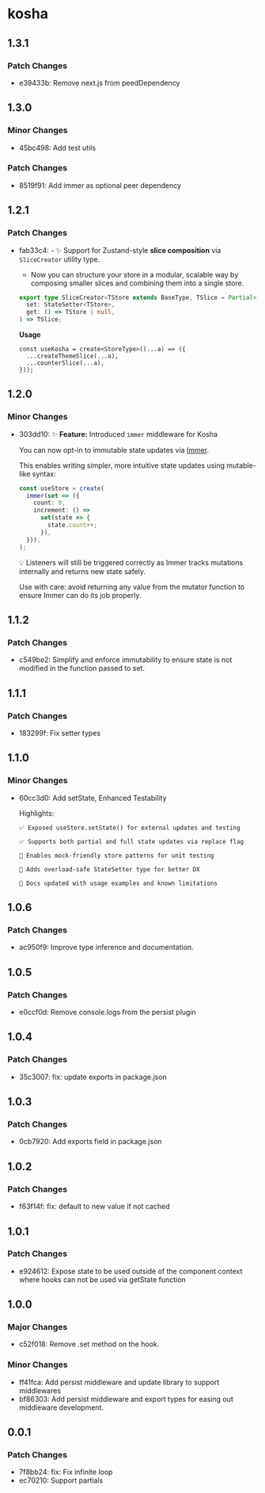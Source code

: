 # kosha

## 1.3.1

### Patch Changes

- e39433b: Remove next.js from peedDependency

## 1.3.0

### Minor Changes

- 45bc498: Add test utils

### Patch Changes

- 8519f91: Add immer as optional peer dependency

## 1.2.1

### Patch Changes

- fab33c4: - ✨ Support for Zustand-style **slice composition** via `SliceCreator` utility type.
  - Now you can structure your store in a modular, scalable way by composing smaller slices and combining them into a single store.

  ```ts
  export type SliceCreator<TStore extends BaseType, TSlice = Partial<TStore>> = (
    set: StateSetter<TStore>,
    get: () => TStore | null,
  ) => TSlice;
  ```

  **Usage**

  ```
  const useKosha = create<StoreType>((...a) => ({
    ...createThemeSlice(...a),
    ...counterSlice(...a),
  }));
  ```

## 1.2.0

### Minor Changes

- 303dd10: ✨ **Feature:** Introduced `immer` middleware for Kosha

  You can now opt-in to immutable state updates via [Immer](https://github.com/immerjs/immer).

  This enables writing simpler, more intuitive state updates using mutable-like syntax:

  ```ts
  const useStore = create(
    immer(set => ({
      count: 0,
      increment: () =>
        set(state => {
          state.count++;
        }),
    })),
  );
  ```

  💡 Listeners will still be triggered correctly as Immer tracks mutations internally and returns new state safely.

  Use with care: avoid returning any value from the mutator function to ensure Immer can do its job properly.

## 1.1.2

### Patch Changes

- c549be2: Simplify and enforce immutability to ensure state is not modified in the function passed to set.

## 1.1.1

### Patch Changes

- 183299f: Fix setter types

## 1.1.0

### Minor Changes

- 60cc3d0: Add setState, Enhanced Testability

  Highlights:

      ✅ Exposed useStore.setState() for external updates and testing

      ✅ Supports both partial and full state updates via replace flag

      🧪 Enables mock-friendly store patterns for unit testing

      🔄 Adds overload-safe StateSetter type for better DX

      📄 Docs updated with usage examples and known limitations

## 1.0.6

### Patch Changes

- ac950f9: Improve type inference and documentation.

## 1.0.5

### Patch Changes

- e0ccf0d: Remove console.logs from the persist plugin

## 1.0.4

### Patch Changes

- 35c3007: fix: update exports in package.json

## 1.0.3

### Patch Changes

- 0cb7920: Add exports field in package.json

## 1.0.2

### Patch Changes

- f63f14f: fix: default to new value if not cached

## 1.0.1

### Patch Changes

- e924612: Expose state to be used outside of the component context where hooks can not be used via getState function

## 1.0.0

### Major Changes

- c52f018: Remove .set method on the hook.

### Minor Changes

- ff41fca: Add persist middleware and update library to support middlewares
- bf86303: Add persist middleware and export types for easing out middleware development.

## 0.0.1

### Patch Changes

- 7f8bb24: fix: Fix infinite loop
- ec70210: Support partials
